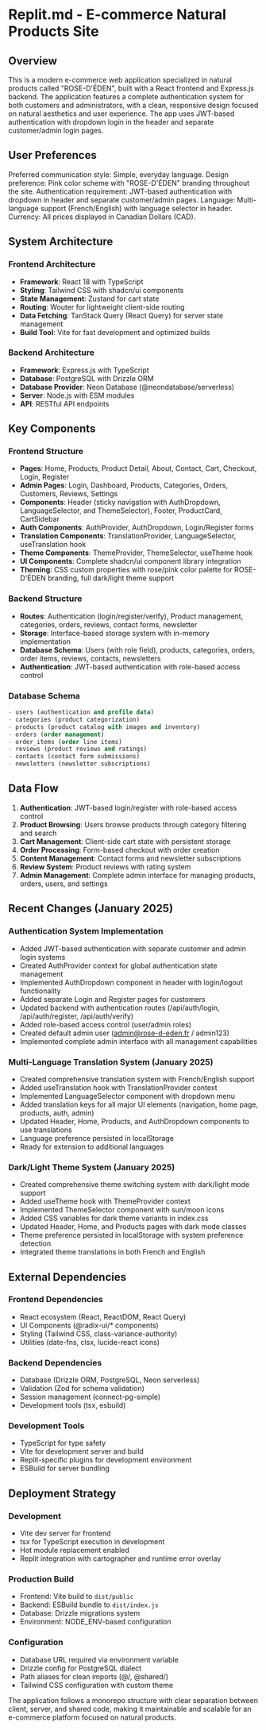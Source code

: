 # Replit.md - E-commerce Natural Products Site

## Overview

This is a modern e-commerce web application specialized in natural products called "ROSE-D'ÉDEN", built with a React frontend and Express.js backend. The application features a complete authentication system for both customers and administrators, with a clean, responsive design focused on natural aesthetics and user experience. The app uses JWT-based authentication with dropdown login in the header and separate customer/admin login pages.

## User Preferences

Preferred communication style: Simple, everyday language.
Design preference: Pink color scheme with "ROSE-D'ÉDEN" branding throughout the site.
Authentication requirement: JWT-based authentication with dropdown in header and separate customer/admin pages.
Language: Multi-language support (French/English) with language selector in header.
Currency: All prices displayed in Canadian Dollars (CAD).

## System Architecture

### Frontend Architecture
- **Framework**: React 18 with TypeScript
- **Styling**: Tailwind CSS with shadcn/ui components
- **State Management**: Zustand for cart state
- **Routing**: Wouter for lightweight client-side routing
- **Data Fetching**: TanStack Query (React Query) for server state management
- **Build Tool**: Vite for fast development and optimized builds

### Backend Architecture
- **Framework**: Express.js with TypeScript
- **Database**: PostgreSQL with Drizzle ORM
- **Database Provider**: Neon Database (@neondatabase/serverless)
- **Server**: Node.js with ESM modules
- **API**: RESTful API endpoints

## Key Components

### Frontend Structure
- **Pages**: Home, Products, Product Detail, About, Contact, Cart, Checkout, Login, Register
- **Admin Pages**: Login, Dashboard, Products, Categories, Orders, Customers, Reviews, Settings
- **Components**: Header (sticky navigation with AuthDropdown, LanguageSelector, and ThemeSelector), Footer, ProductCard, CartSidebar
- **Auth Components**: AuthProvider, AuthDropdown, Login/Register forms
- **Translation Components**: TranslationProvider, LanguageSelector, useTranslation hook
- **Theme Components**: ThemeProvider, ThemeSelector, useTheme hook
- **UI Components**: Complete shadcn/ui component library integration
- **Theming**: CSS custom properties with rose/pink color palette for ROSE-D'ÉDEN branding, full dark/light theme support

### Backend Structure
- **Routes**: Authentication (login/register/verify), Product management, categories, orders, reviews, contact forms, newsletter
- **Storage**: Interface-based storage system with in-memory implementation
- **Database Schema**: Users (with role field), products, categories, orders, order items, reviews, contacts, newsletters
- **Authentication**: JWT-based authentication with role-based access control

### Database Schema
```sql
- users (authentication and profile data)
- categories (product categorization)
- products (product catalog with images and inventory)
- orders (order management)
- order_items (order line items)
- reviews (product reviews and ratings)
- contacts (contact form submissions)
- newsletters (newsletter subscriptions)
```

## Data Flow

1. **Authentication**: JWT-based login/register with role-based access control
2. **Product Browsing**: Users browse products through category filtering and search
3. **Cart Management**: Client-side cart state with persistent storage
4. **Order Processing**: Form-based checkout with order creation
5. **Content Management**: Contact forms and newsletter subscriptions
6. **Review System**: Product reviews with rating system
7. **Admin Management**: Complete admin interface for managing products, orders, users, and settings

## Recent Changes (January 2025)

### Authentication System Implementation
- Added JWT-based authentication with separate customer and admin login systems
- Created AuthProvider context for global authentication state management
- Implemented AuthDropdown component in header with login/logout functionality
- Added separate Login and Register pages for customers
- Updated backend with authentication routes (/api/auth/login, /api/auth/register, /api/auth/verify)
- Added role-based access control (user/admin roles)
- Created default admin user (admin@rose-d-eden.fr / admin123)
- Implemented complete admin interface with all management capabilities

### Multi-Language Translation System (January 2025)
- Created comprehensive translation system with French/English support
- Added useTranslation hook with TranslationProvider context
- Implemented LanguageSelector component with dropdown menu
- Added translation keys for all major UI elements (navigation, home page, products, auth, admin)
- Updated Header, Home, Products, and AuthDropdown components to use translations
- Language preference persisted in localStorage
- Ready for extension to additional languages

### Dark/Light Theme System (January 2025)
- Created comprehensive theme switching system with dark/light mode support
- Added useTheme hook with ThemeProvider context
- Implemented ThemeSelector component with sun/moon icons
- Added CSS variables for dark theme variants in index.css
- Updated Header, Home, and Products pages with dark mode classes
- Theme preference persisted in localStorage with system preference detection
- Integrated theme translations in both French and English

## External Dependencies

### Frontend Dependencies
- React ecosystem (React, ReactDOM, React Query)
- UI Components (@radix-ui/* components)
- Styling (Tailwind CSS, class-variance-authority)
- Utilities (date-fns, clsx, lucide-react icons)

### Backend Dependencies
- Database (Drizzle ORM, PostgreSQL, Neon serverless)
- Validation (Zod for schema validation)
- Session management (connect-pg-simple)
- Development tools (tsx, esbuild)

### Development Tools
- TypeScript for type safety
- Vite for development server and build
- Replit-specific plugins for development environment
- ESBuild for server bundling

## Deployment Strategy

### Development
- Vite dev server for frontend
- tsx for TypeScript execution in development
- Hot module replacement enabled
- Replit integration with cartographer and runtime error overlay

### Production Build
- Frontend: Vite build to `dist/public`
- Backend: ESBuild bundle to `dist/index.js`
- Database: Drizzle migrations system
- Environment: NODE_ENV-based configuration

### Configuration
- Database URL required via environment variable
- Drizzle config for PostgreSQL dialect
- Path aliases for clean imports (@/, @shared/)
- Tailwind CSS configuration with custom theme

The application follows a monorepo structure with clear separation between client, server, and shared code, making it maintainable and scalable for an e-commerce platform focused on natural products.